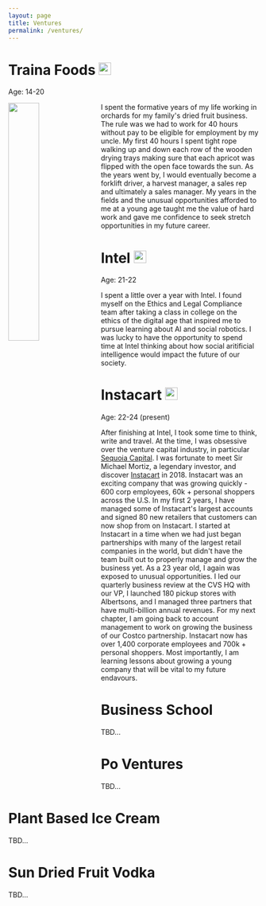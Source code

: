 ```yaml
---
layout: page
title: Ventures
permalink: /ventures/
---
```


# **Traina Foods** <img src="{{site.imgurl}}/intel.png" height="25" />
Age: 14-20

<img style="float: left; margin: 0px 10px 10px 0px;" src="{{site.imgurl}}/apricots.JPG" width="35%" />
I spent the formative years of my life working in orchards for my family's dried fruit business. The rule was we had to work for 40 hours without pay to be eligible for employment by my uncle. My first 40 hours I spent tight rope walking up and down each row of the wooden drying trays making sure that each apricot was flipped with the open face towards the sun. As the years went by, I would eventually become a forklift driver, a harvest manager, a sales rep and ultimately a sales manager. My years in the fields and the unusual opportunities afforded to me at a young age taught me the value of hard work and gave me confidence to seek stretch opportunities in my future career.  

# **Intel** <img src="{{site.imgurl}}/intel.png" height="25" />
Age: 21-22

I spent a little over a year with Intel. I found myself on the Ethics and Legal Compliance team after taking a class in college on the ethics of the digital age that inspired me to pursue learning about AI and social robotics. I was lucky to have the opportunity to spend time at Intel thinking about how social aritificial intelligence would impact the future of our society. 

# **Instacart** <img src="{{site.imgurl}}/instacartcarrot.png" height="25" />
Age: 22-24 (present)

After finishing at Intel, I took some time to think, write and travel. At the time, I was obsessive over the venture capital industry, in particular [Sequoia Capital](https://www.sequoiacap.com/). I was fortunate to meet Sir Michael Mortiz, a legendary investor, and discover [Instacart](https://www.instacart.com/) in 2018. Instacart was an exciting company that was growing quickly - 600 corp employees, 60k + personal shoppers across the U.S. In my first 2 years, I have managed some of Instacart's largest accounts and signed 80 new retailers that customers can now shop from on Instacart. I started at Instacart in a time when we had just began partnerships with many of the largest retail companies in the world, but didn't have the team built out to properly manage and grow the business yet. As a 23 year old, I again was exposed to unusual opportunities. I led our quarterly business review at the CVS HQ with our VP, I launched 180 pickup stores with Albertsons, and I managed three partners that have multi-billion annual revenues. For my next chapter, I am going back to account management to work on growing the business of our Costco partnership. Instacart now has over 1,400 corporate employees and 700k + personal shoppers. Most importantly, I am learning lessons about growing a young company that will be vital to my future endavours. 


# **Business School**
TBD...

# **Po Ventures**
TBD...

# **Plant Based Ice Cream**
TBD...

# **Sun Dried Fruit Vodka**
TBD...


